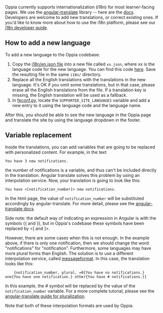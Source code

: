 Oppia currently supports internationalization (i18n) for most learner-facing pages. We use the [angular-translate](http://angular-translate.github.io/) library -- here are the [docs](https://angular-translate.github.io/docs/#/guide). Developers are welcome to add new translations, or correct existing ones. If you'd like to know more about how to use the i18n platform, please see our [i18n developer guide](https://github.com/oppia/oppia/wiki/How-to-develop-for-i18n).

## How to add a new language

To add a new language to the Oppia codebase:

1. Copy the [i18n/en.json file](https://github.com/oppia/oppia/blob/develop/i18n/en.json) into a new file called `xx.json`, where xx is the language code for the new language. You can find this code [here](https://en.wikipedia.org/wiki/List_of_ISO_639-1_codes). Save the resulting file in the same `i18n/` directory.
2. Replace all the English translations with the translations in the new language. It's OK if you omit some translations, but in that case, please erase all the English translations from the file. If a translation key is missing, the English translation will be used as a fallback.
3. In [feconf.py](https://github.com/oppia/oppia/blob/develop/feconf.py), locate the `SUPPORTED_SITE_LANGUAGES` variable and add a new entry to it using the language code and the language name.

After this, you should be able to see the new language in the Oppia page and translate the site by using the language dropdown in the footer.

## Variable replacement

Inside the translations, you can add variables that are going to be replaced with personalized content. For example, in the text

    You have 3 new notifications.

the number of notifications is a variable, and thus can't be included directly in the translation. Angular translate solves this problem by using an interpolation service. Now, your translation is going to look like this:

    You have <[notification_number]> new notifications.

In the html page, the value of `notification_number` will be substituted accordingly by angular-translate. For more detail, please see the [angular-translate docs](https://angular-translate.github.io/docs/#/guide/06_variable-replacement).

Side note: the default way of indicating an expression in Angular is with the symbols {{ and }}, but in Oppia's codebase these symbols have been replaced by <[ and ]>.

However, there are some cases when this is not enough. In the example above, if there is only one notification, then we should change the word "notifications" for "notification". Furthermore, some languages may have more plural forms than English. The solution is to use a different interpolation service, called [messageformat](https://github.com/SlexAxton/messageformat.js/). In this case, the translation looks like this:

```
    {notification_number, plural, =0{You have no notifications.} one{You have one notification.} other{You have # notifications.}}
```

In this example, the # symbol will be replaced by the value of the `notification_number` variable. For a more complete tutorial, please see the [angular-translate guide for pluralization](http://angular-translate.github.io/docs/#/guide/14_pluralization). 

Note that both of these interpolation formats are used by Oppia.